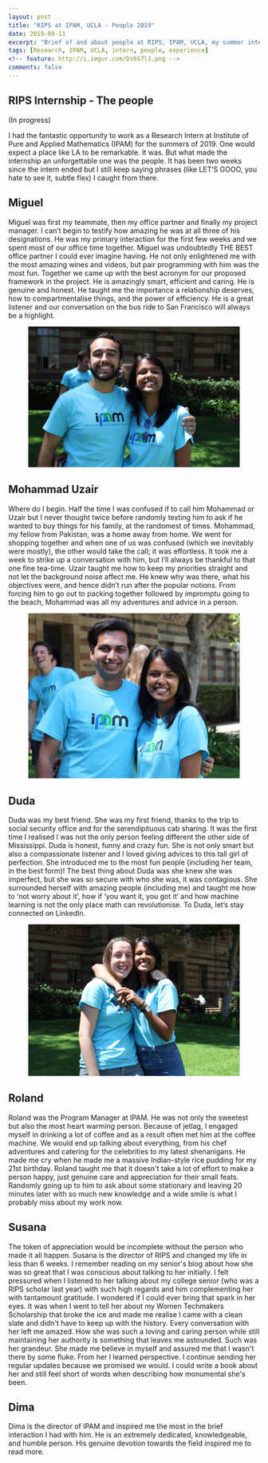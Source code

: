 ```yaml
---
layout: post
title: "RIPS at IPAM, UCLA - People 2019"
date: 2019-09-11
excerpt: "Brief of and about people at RIPS, IPAM, UCLA, my summer intern for 2019."
tags: [Research, IPAM, UCLA, intern, people, experience]
<!-- feature: http://i.imgur.com/Ds6S7lJ.png -->
comments: false
---
```


## RIPS Internship - The people

(In progress)

I had the fantastic opportunity to work as a Research Intern at Institute of Pure and Applied Mathematics (IPAM) for the summers of 2019. One would expect a place like LA to be remarkable. It was. But what made the internship an unforgettable one was the people. It has been two weeks since the intern ended but I still keep saying phrases (like LET’S GOOO, you hate to see it, subtle flex) I caught from there. 

## Miguel

Miguel was first my teammate, then my office partner and finally my project manager. I can’t begin to testify how amazing he was at all three of his designations. He was my primary interaction for the first few weeks and we spent most of our office time together. Miguel was undoubtedly THE BEST office partner I could ever imagine having. He not only enlightened me with the most amazing wines and videos, but pair programming with him was the most fun. Together we came up with the best acronym for our proposed framework in the project. He is amazingly smart, efficient and caring. He is genuine and honest. He taught me the importance a relationship deserves, how to compartmentalise things, and the power of efficiency. He is a great listener and our conversation on the bus ride to San Francisco will always be a highlight.

<figure>
	<a href="/images/miguel.JPG"><img src="/images/miguel.JPG"></a>
</figure>

## Mohammad Uzair

Where do I begin. Half the time I was confused if to call him Mohammad or Uzair but I never thought twice before randomly texting him to ask if he wanted to buy things for his family, at the randomest of times. Mohammad, my fellow from Pakistan, was a home away from home. We went for shopping together and when one of us was confused (which we inevitably were mostly), the other would take the call; it was effortless. It took me a week to strike up a conversation with him, but I’ll always be thankful to that one fine tea-time. Uzair taught me how to keep my priorities straight and not let the background noise affect me. He knew why was there, what his objectives were, and hence didn’t run after the popular notions. From forcing him to go out to packing together followed by impromptu going to the beach, Mohammad was all my adventures and advice in a person. 

<figure>
	<a href="/images/mohammad.JPG"><img src="/images/mohammad.JPG"></a>
</figure>

## Duda

Duda was my best friend. She was my first friend, thanks to the trip to social security office and for the serendipituous cab sharing. It was the first time I realised I was not the only person feeling different the other side of Mississippi. Duda is honest, funny and crazy fun. She is not only smart but also a compassionate listener and I loved giving advices to this tall girl of perfection. She introduced me to the most fun people (including her team, in the best form)! The best thing about Duda was she knew she was imperfect, but she was so secure with who she was, it was contagious. She surrounded herself with amazing people (including me) and taught me how to ‘not worry about it’, how if ‘you want it, you got it’ and how machine learning is not the only place math can revolutionise. To Duda, let’s stay connected on LinkedIn.

<figure>
	<a href="/images/duda.JPG"><img src="/images/duda.JPG"></a>
</figure>

## Roland

Roland was the Program Manager at IPAM. He was not only the sweetest but also the most heart warming person. Because of jetlag, I engaged myself in drinking a lot of coffee and as a result often met him at the coffee machine. We would end up talking about everything, from his chef adventures and catering for the celebrities to my latest shenanigans. He made me cry when he made me a massive Indian-style rice pudding for my 21st birthday. Roland taught me that it doesn't take a lot of effort to make a person happy, just genuine care and appreciation for their small feats. Randomly going up to him to ask about some stationary and leaving 20 minutes later with so much new knowledge and a wide smile is what I probably miss about my work now.

## Susana

The token of appreciation would be incomplete without the person who made it all happen. Susana is the director of RIPS and changed my life in less than 6 weeks. I remember reading on my senior's blog about how she was so great that I was conscious about talking to her initially. I felt pressured when I listened to her talking about my college senior (who was a RIPS scholar last year) with such high regards and him complementing her with tantamount gratitude. I wondered if I could ever bring that spark in her eyes. It was when I went to tell her about my Women Techmakers Scholarship that broke the ice and made me realise I came with a clean slate and didn't have to keep up with the history. Every conversation with her left me amazed. How she was such a loving and caring person while still maintaining her authority is something that leaves me astounded. Such was her grandeur. She made me believe in myself and assured me that I wasn't there by some fluke. From her I learned perspective. I continue sending her regular updates because we promised we would. I could write a book about her and still feel short of words when describing how monumental she's been.

## Dima

Dima is the director of IPAM and inspired me the most in the brief interaction I had with him. He is an extremely dedicated, knowledgeable, and humble person. His genuine devotion towards the field inspired me to read more. 
